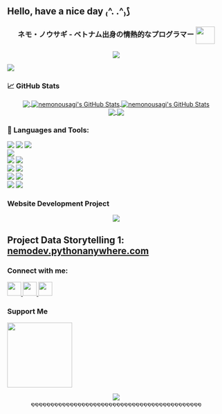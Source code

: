 ## Hello, have a nice day ₍^. .^₎⟆

<!--
**ifindnemo/ifindnemo** is a ✨ _special_ ✨ repository because its `README.md` (this file) appears on your GitHub profile.

Here are some ideas to get you started:

- 🔭 I’m currently working on ...
- 🌱 I’m currently learning ...
- 👯 I’m looking to collaborate on ...
- 🤔 I’m looking for help with ...
- 💬 Ask me about ...
- 📫 How to reach me: ...
- 😄 Pronouns: ...
- ⚡ Fun fact: ...
-->

<h3 align="center">ネモ・ノウサギ - ベトナム出身の情熱的なプログラマー <img align="center" src="https://github.com/user-attachments/assets/8e7e33fb-4ce4-44fa-9ab8-93fa7ac7bef9" height=40px width=44px/></h3>

<p align="center">
<img align="center" src="https://github.com/user-attachments/assets/92e94c3f-6a3a-45e4-b937-87ca2299099d"/>
</p>

![](https://komarev.com/ghpvc/?username=ifindnemo&color=ff69b4)

<h3 align="left">📈 GitHub Stats</h3>
<p align="center">
<a href="https://github.com/ifindnemo">
  <img align="center" src="https://github-readme-stats-ifindnemos-projects.vercel.app/api/top-langs/?username=ifindnemo&hide=scss,java,html,tex&theme=tokyonight&show_icons=true&line_height=27&langs_count=3" />
</a>

<a href="https://github.com/ifindnemo">
  <img align="center" src="https://github-readme-stats-ifindnemos-projects.vercel.app/api?username=ifindnemo&theme=tokyonight&count_private=true&show_icons=true&line_height=27&include_all_commits=true&rank_icon=github" alt="nemonousagi's GitHub Stats" />
</a>

<a href="https://github.com/ifindnemo">
  <img align="center" src="https://github-readme-streak-stats-ifindnemos-projects.vercel.app?user=ifindnemo&theme=tokyonight&hide_border=false" alt="nemonousagi's GitHub Stats" />
</a>

<br>
<a href="https://github.com/ifindnemo/phat-hien-gian-lan">
  <img align="center" src="https://github-readme-stats.vercel.app/api/pin/?username=ifindnemo&repo=phat-hien-gian-lan&theme=tokyonight&show_owner=true&description_lines_count=2" />
</a>

<a href="https://github.com/ifindnemo/toolScrapingFB">
  <img align="center" src="https://github-readme-stats.vercel.app/api/pin/?username=ifindnemo&repo=toolScrapingFB&theme=tokyonight&show_owner=true&description_lines_count=2" />
</a>
</p>

<h3 align="left">🔧 Languages and Tools:</h3>

![](https://img.shields.io/badge/Code-Python-purple?style=flat&logo=python&color=blue)
![](https://img.shields.io/badge/Code-HTML-orange?logo=html5)
![](https://img.shields.io/badge/Code-CSS-orange?logo=css3&logoColor=049ce4&color=049ce4)
<br>
![](https://img.shields.io/badge/Cloud-Heroku-purple?style=flat&logo=heroku&logoColor=B78DEF&color=B78DEF)
<br>
![](https://img.shields.io/badge/Database-MongoDB-purple?style=flat&logo=mongodb&color=green)
![](https://img.shields.io/badge/Database-SQLite-green?style=flat&logo=sqlite&logoColor=6ac5fe&color=6ac5fe)
<br>
![](https://img.shields.io/badge/Web%20App%20Framework-DJango-green?style=flat&logo=django&logoColor=092e20&color=092e20)
![](https://img.shields.io/badge/Web%20App%20Framework-Flask-green?style=flat&logo=flask&logoColor=6ac5fe&color=6ac5fe)
<br>
![](https://img.shields.io/badge/Data%20Processing-Pandas-blue?logo=pandas)
![](https://img.shields.io/badge/Data%20Processing-Numpy-blue?logo=numpy)
<br>
![](https://img.shields.io/badge/ML%2FDL%20Framework-TensorFlow-orange?logo=tensorflow)
![](https://img.shields.io/badge/ML%2FDL%20Framework-PyTorch-orange?logo=pytorch)

<h3 align="left">Website Development Project</h3>
<p align="center">
<img align="center" src="https://user-images.githubusercontent.com/74038190/243078834-72903324-cf57-4e90-80a6-ed3c9734e0ed.gif"/>
<h2>Project Data Storytelling 1: <a href="https://nemodev.pythonanywhere.com" target="_blank">nemodev.pythonanywhere.com</a></h2>
</p>

<h3 align="left">Connect with me:</h3>
<p align="left"> <a href="https://discord.com/users/nemodev" target="_blank" rel="noreferrer"> <picture> <source media="(prefers-color-scheme: dark)" srcset="https://raw.githubusercontent.com/danielcranney/readme-generator/main/public/icons/socials/discord-dark.svg" /> <source media="(prefers-color-scheme: light)" srcset="https://raw.githubusercontent.com/danielcranney/readme-generator/main/public/icons/socials/discord.svg" /> <img src="https://raw.githubusercontent.com/danielcranney/readme-generator/main/public/icons/socials/discord.svg" width="32" height="32" /> </picture> </a> <a href="https://www.facebook.com/toannguyen.8640/" target="_blank" rel="noreferrer"> <picture> <source media="(prefers-color-scheme: dark)" srcset="https://raw.githubusercontent.com/danielcranney/readme-generator/main/public/icons/socials/facebook-dark.svg" /> <source media="(prefers-color-scheme: light)" srcset="https://raw.githubusercontent.com/danielcranney/readme-generator/main/public/icons/socials/facebook.svg" /> <img src="https://raw.githubusercontent.com/danielcranney/readme-generator/main/public/icons/socials/facebook.svg" width="32" height="32" /> </picture> </a> <a href="https://www.github.com/ifindnemo" target="_blank" rel="noreferrer"> <picture> <source media="(prefers-color-scheme: dark)" srcset="https://raw.githubusercontent.com/danielcranney/readme-generator/main/public/icons/socials/github-dark.svg" /> <source media="(prefers-color-scheme: light)" srcset="https://raw.githubusercontent.com/danielcranney/readme-generator/main/public/icons/socials/github.svg" /> <img src="https://raw.githubusercontent.com/danielcranney/readme-generator/main/public/icons/socials/github.svg" width="32" height="32" /> </picture> </a></p>

### Support Me

<a href="https://www.buymeacoffee.com/nousagi"><img src="https://cdn.buymeacoffee.com/buttons/v2/default-yellow.png" width="150"/></a>


<p align="center">
<img align="center" src="https://github.com/user-attachments/assets/bad26b65-4c3a-4886-a023-0ba53eeef4b4"/><br>
໑໑໑໑໑໑໑໑໑໑໑໑໑໑໑໑໑໑໑໑໑໑໑໑໑໑໑໑໑໑໑໑໑໑໑໑໑໑໑໑໑໑໑໑
</p>



